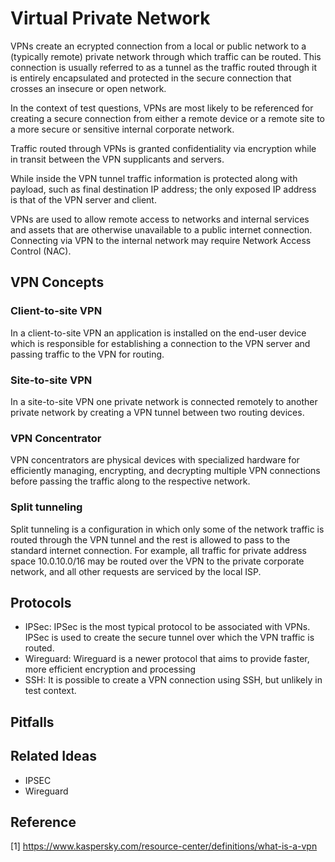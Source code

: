 # Virtual Private Network

VPNs create an ecrypted connection from a local or public network to a (typically remote) private network through which traffic can be routed. This connection is usually referred to as a tunnel as the traffic routed through it is entirely encapsulated and protected in the secure connection that crosses an insecure or open network.

In the context of test questions, VPNs are most likely to be referenced for creating a secure connection from either a remote device or a remote site to a more secure or sensitive internal corporate network.

Traffic routed through VPNs is granted confidentiality via encryption while in transit between the VPN supplicants and servers.

While inside the VPN tunnel traffic information is protected along with payload, such as final destination IP address; the only exposed IP address is that of the VPN server and client.

VPNs are used to allow remote access to networks and internal services and assets that are otherwise unavailable to a public internet connection. Connecting via VPN to the internal network may require Network Access Control (NAC).

## VPN Concepts

### Client-to-site VPN

In a client-to-site VPN an application is installed on the end-user device which is responsible for establishing a connection to the VPN server and passing traffic to the VPN for routing.

### Site-to-site VPN

In a site-to-site VPN one private network is connected remotely to another private network by creating a VPN tunnel between two routing devices. 

### VPN Concentrator

VPN concentrators are physical devices with specialized hardware for efficiently managing, encrypting, and decrypting multiple VPN connections before passing the traffic along to the respective network.

### Split tunneling

Split tunneling is a configuration in which only some of the network traffic is routed through the VPN tunnel and the rest is allowed to pass to the standard internet connection. For example, all traffic for private address space 10.0.10.0/16 may be routed over the VPN to the private corporate network, and all other requests are serviced by the local ISP.

## Protocols

* IPSec: IPSec is the most typical protocol to be associated with VPNs. IPSec is used to create the secure tunnel over which the VPN traffic is routed.
* Wireguard: Wireguard is a newer protocol that aims to provide faster, more efficient encryption and processing
* SSH: It is possible to create a VPN connection using SSH, but unlikely in test context.

## Pitfalls



## Related Ideas

* IPSEC
* Wireguard

## Reference

[1] https://www.kaspersky.com/resource-center/definitions/what-is-a-vpn